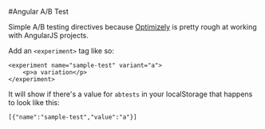 #Angular A/B Test

Simple A/B testing directives because [Optimizely](https://www.optimizely.com/) is pretty rough at working with AngularJS projects.

Add an `<experiment>` tag like so:

```
<experiment name="sample-test" variant="a">
	<p>a variation</p>
</experiment>
```

It will show if there's a value for `abtests` in your localStorage that happens to look like this:

`[{"name":"sample-test","value":"a"}]`
